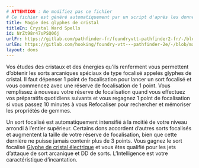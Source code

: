 ```yaml
---
# ATTENTION : Ne modifiez pas ce fichier
# Ce fichier est généré automatiquement par un script d'après les données du module Foundry VTT officiel et de sa traduction
title: Magie des glyphes de cristal
titleEn: Crystal Ward Spells
id: NrZt98r47sPSQ06j
urlFr: https://gitlab.com/pathfinder-fr/foundryvtt-pathfinder2-fr/-/blob/master/data/feats/NrZt98r47sPSQ06j.htm
urlEn: https://gitlab.com/hooking/foundry-vtt---pathfinder-2e/-/blob/master/packs/data/feats.db/crystal-ward-spells.json
layout: dons
---
```

Vos études des cristaux et des énergies qu’ils renferment vous permettent d’obtenir les sorts arcaniques spéciaux de type focalisé appelés glyphes de cristal. Il faut dépenser 1 point de focalisation pour lancer un sort focalisé et vous commencez avec une réserve de focalisation de 1 point. Vous remplissez à nouveau votre réserve de focalisation quand vous effectuez vos préparatifs quotidiens suivants et vous regagnez 1 point de focalisation si vous passez 10 minutes à vous Refocaliser pour rechercher et mémoriser les propriétés de gemmes.

Un sort focalisé est automatiquement intensifié à la moitié de votre niveau arrondi à l’entier supérieur. Certains dons accordent d’autres sorts focalisés et augmentent la taille de votre réserve de focalisation, bien que cette dernière ne puisse jamais contenir plus de 3 points. Vous gagnez le sort focalisé [Glyphe de cristal électrique](../sorts/glyphe-de-cristal-électrique.html) et vous êtes qualifié pour les jets d’attaque de sort arcanique et DD de sorts. L’Intelligence est votre caractéristique d’incantation.
